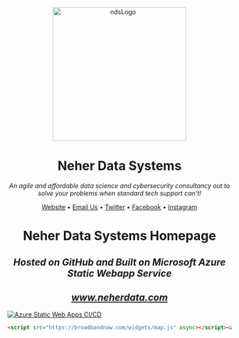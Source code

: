 <!DOCTYPE html>
<html lang="en">

<head>
  <meta charset="utf-8">

  <link rel="stylesheet"
    href="https://cdn.jsdelivr.net/gh/Microsoft/vscode/extensions/markdown-language-features/media/markdown.css">
  <link rel="stylesheet"
    href="https://cdn.jsdelivr.net/gh/Microsoft/vscode/extensions/markdown-language-features/media/highlight.css">

</head>

<body class="vscode-body vscode-light">
  <p align="center">
    <img alt="ndsLogo" width="300" height="300" src="https://github.com/neherdata.png">
  </p>
  <h1 align="center">Neher Data Systems</h1>
  <p align="center"><i>An agile and affordable data science and cybersecurity consultancy out to solve your problems when standard tech
    support can’t!</i></p>
  </p>
  <p align="center"><a href="http://www.neherdata.com">Website</a> • <a
        href="mailto:tyler@neherdata.com?cc=joe@neherdata.com&amp;subject=Contact%20Us%20-%20Found%20on%20GitHub">Email
        Us</a> • <a href="https://twitter.com/neherdata">Twitter</a> • <a
        href="https://www.facebook.com/neherdata">Facebook</a> • <a href="https://instagram.com/neherdata">Instagram</a>
    </p>

<h1 align="center">Neher Data Systems Homepage</h1>
<h2 align="center"><i>Hosted on GitHub and Built on Microsoft Azure Static Webapp Service</i></h2>
<h2 align="center"><i><a href="https://www.neherdata.com">www.neherdata.com</a></i></h2>

[![Azure Static Web Apps CI/CD](https://github.com/neherdata/www.neherdata.com/actions/workflows/azure-static-web-apps-mango-coast-089d3a50f.yml/badge.svg)](https://github.com/neherdata/www.neherdata.com/actions/workflows/azure-static-web-apps-mango-coast-089d3a50f.yml)

<!-- [Apple Maps Link to Address](http://maps.apple.com/?address=106,Secretariat+Ct,Tinton+Falls,New+Jersey&dirflg=d&t=m) -->
<!-- [Apple Maps Link to Query](http://maps.apple.com/?q=Neher+Data+Systemsdirflg=d&t=m) -->


```html
<script src="https://broadbandnow.com/widgets/map.js" async></script><a class="bbn-embed" data-widget="state" data-width="" target="_blank" aria-label="Broadband Map. Opens in a new window" href="https://broadbandnow.com/New-Jersey">New Jersey Broadband Map</a>
```
